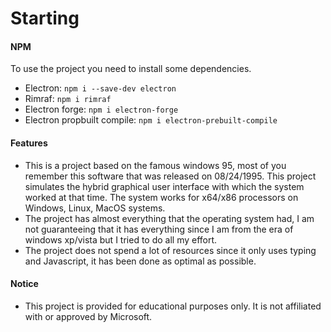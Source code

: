 # Starting

#### NPM

To use the project you need to install some dependencies.

* Electron: `npm i --save-dev electron`
* Rimraf: `npm i rimraf`
* Electron forge: `npm i electron-forge`
* Electron propbuilt compile: `npm i electron-prebuilt-compile`

#### Features

* This is a project based on the famous windows 95, most of you remember this software that was released on 08/24/1995. This project simulates the hybrid graphical user interface with which the system worked at that time. The system works for x64/x86 processors on Windows, Linux, MacOS systems.
* The project has almost everything that the operating system had, I am not guaranteeing that it has everything since I am from the era of windows xp/vista but I tried to do all my effort.
* The project does not spend a lot of resources since it only uses typing and Javascript, it has been done as optimal as possible.

#### Notice

* This project is provided for educational purposes only. It is not affiliated with or approved by Microsoft.
